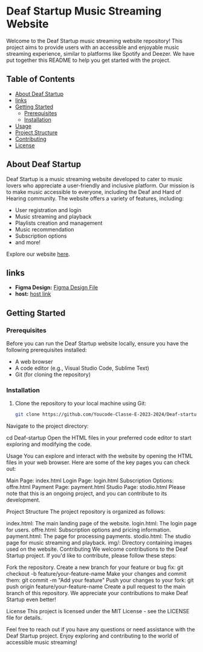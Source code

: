 # Deaf Startup Music Streaming Website

Welcome to the Deaf Startup music streaming website repository! This project aims to provide users with an accessible and enjoyable music streaming experience, similar to platforms like Spotify and Deezer. We have put together this README to help you get started with the project.

## Table of Contents
- [About Deaf Startup](#about-deaf-startup)
- [links](#links)
- [Getting Started](#getting-started)
  - [Prerequisites](#prerequisites)
  - [Installation](#installation)
- [Usage](#usage)
- [Project Structure](#project-structure)
- [Contributing](#contributing)
- [License](#license)

## About Deaf Startup

Deaf Startup is a music streaming website developed to cater to music lovers who appreciate a user-friendly and inclusive platform. Our mission is to make music accessible to everyone, including the Deaf and Hard of Hearing community. The website offers a variety of features, including:

- User registration and login
- Music streaming and playback
- Playlists creation and management
- Music recommendation
- Subscription options
- and more!

Explore our website [here](https://youcode-classe-e-2023-2024.github.io/Deaf-startup/stodio.html).

## links
- **Figma Design:** [Figma Design File](https://www.figma.com/file/JflGNLSUcRD7gNYUVYrsMW/Brief-Quatre?type=design&node-id=0%3A1&mode=design&t=b0wlGAdTxzRCe3bq-1)
- **host:** [host link]()

## Getting Started

### Prerequisites

Before you can run the Deaf Startup website locally, ensure you have the following prerequisites installed:

- A web browser
- A code editor (e.g., Visual Studio Code, Sublime Text)
- Git (for cloning the repository)

### Installation

1. Clone the repository to your local machine using Git:

   ```bash
   git clone https://github.com/Youcode-Classe-E-2023-2024/Deaf-startup.git
Navigate to the project directory:

cd Deaf-startup
Open the HTML files in your preferred code editor to start exploring and modifying the code.

Usage
You can explore and interact with the website by opening the HTML files in your web browser. Here are some of the key pages you can check out:

Main Page: index.html
Login Page: login.html
Subscription Options: offre.html
Payment Page: payment.html
Studio Page: stodio.html
Please note that this is an ongoing project, and you can contribute to its development.

Project Structure
The project repository is organized as follows:

index.html: The main landing page of the website.
login.html: The login page for users.
offre.html: Subscription options and pricing information.
payment.html: The page for processing payments.
stodio.html: The studio page for music streaming and playback.
img/: Directory containing images used on the website.
Contributing
We welcome contributions to the Deaf Startup project. If you'd like to contribute, please follow these steps:

Fork the repository.
Create a new branch for your feature or bug fix: git checkout -b feature/your-feature-name
Make your changes and commit them: git commit -m "Add your feature"
Push your changes to your fork: git push origin feature/your-feature-name
Create a pull request to the main branch of this repository.
We appreciate your contributions to make Deaf Startup even better!

License
This project is licensed under the MIT License - see the LICENSE file for details.

Feel free to reach out if you have any questions or need assistance with the Deaf Startup project. Enjoy exploring and contributing to the world of accessible music streaming!







